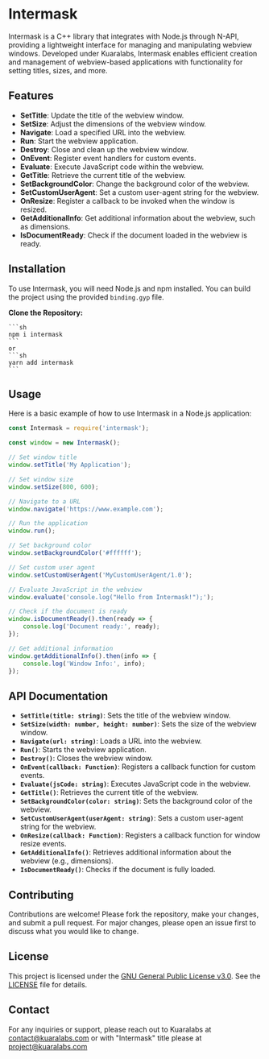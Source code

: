 # Intermask

Intermask is a C++ library that integrates with Node.js through N-API, providing a lightweight interface for managing and manipulating webview windows. Developed under Kuaralabs, Intermask enables efficient creation and management of webview-based applications with functionality for setting titles, sizes, and more.

## Features

- **SetTitle**: Update the title of the webview window.
- **SetSize**: Adjust the dimensions of the webview window.
- **Navigate**: Load a specified URL into the webview.
- **Run**: Start the webview application.
- **Destroy**: Close and clean up the webview window.
- **OnEvent**: Register event handlers for custom events.
- **Evaluate**: Execute JavaScript code within the webview.
- **GetTitle**: Retrieve the current title of the webview.
- **SetBackgroundColor**: Change the background color of the webview.
- **SetCustomUserAgent**: Set a custom user-agent string for the webview.
- **OnResize**: Register a callback to be invoked when the window is resized.
- **GetAdditionalInfo**: Get additional information about the webview, such as dimensions.
- **IsDocumentReady**: Check if the document loaded in the webview is ready.

## Installation

To use Intermask, you will need Node.js and npm installed. You can build the project using the provided `binding.gyp` file.

**Clone the Repository:**

    ```sh
    npm i intermask
    ```
    or
    ```sh
    yarn add intermask
    ```

## Usage

Here is a basic example of how to use Intermask in a Node.js application:

```js
const Intermask = require('intermask');

const window = new Intermask();

// Set window title
window.setTitle('My Application');

// Set window size
window.setSize(800, 600);

// Navigate to a URL
window.navigate('https://www.example.com');

// Run the application
window.run();

// Set background color
window.setBackgroundColor('#ffffff');

// Set custom user agent
window.setCustomUserAgent('MyCustomUserAgent/1.0');

// Evaluate JavaScript in the webview
window.evaluate('console.log("Hello from Intermask!");');

// Check if the document is ready
window.isDocumentReady().then(ready => {
    console.log('Document ready:', ready);
});

// Get additional information
window.getAdditionalInfo().then(info => {
    console.log('Window Info:', info);
});
```

## API Documentation

- **`SetTitle(title: string)`**: Sets the title of the webview window.
- **`SetSize(width: number, height: number)`**: Sets the size of the webview window.
- **`Navigate(url: string)`**: Loads a URL into the webview.
- **`Run()`**: Starts the webview application.
- **`Destroy()`**: Closes the webview window.
- **`OnEvent(callback: Function)`**: Registers a callback function for custom events.
- **`Evaluate(jsCode: string)`**: Executes JavaScript code in the webview.
- **`GetTitle()`**: Retrieves the current title of the webview.
- **`SetBackgroundColor(color: string)`**: Sets the background color of the webview.
- **`SetCustomUserAgent(userAgent: string)`**: Sets a custom user-agent string for the webview.
- **`OnResize(callback: Function)`**: Registers a callback function for window resize events.
- **`GetAdditionalInfo()`**: Retrieves additional information about the webview (e.g., dimensions).
- **`IsDocumentReady()`**: Checks if the document is fully loaded.

## Contributing

Contributions are welcome! Please fork the repository, make your changes, and submit a pull request. For major changes, please open an issue first to discuss what you would like to change.

## License

This project is licensed under the [GNU General Public License v3.0](https://www.gnu.org/licenses/gpl-3.0.html). See the [LICENSE](LICENSE) file for details.

## Contact

For any inquiries or support, please reach out to Kuaralabs at [contact@kuaralabs.com](mailto:contact@kuaralabs.com) or with "Intermask" title please at [project@kuaralabs.com](mailto:project@kuaralabs.com)
